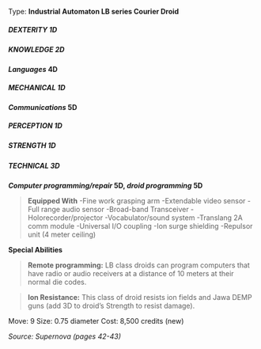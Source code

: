 Type: **Industrial Automaton LB series Courier Droid**
##### DEXTERITY 1D
##### KNOWLEDGE 2D
***Languages* 4D**
##### MECHANICAL 1D
***Communications* 5D**
##### PERCEPTION 1D
##### STRENGTH 1D
##### TECHNICAL 3D
***Computer programming/repair* 5D, *droid programming* 5D**

> **Equipped With**
> -Fine work grasping arm
> -Extendable video sensor
> -Full range audio sensor
> -Broad-band Transceiver
> -Holorecorder/projector
> -Vocabulator/sound system
> -Translang 2A comm module
> -Universal I/O coupling
> -Ion surge shielding
> -Repulsor unit (4 meter ceiling)

**Special Abilities**
> **Remote programming:** LB class droids can program computers that have radio or audio receivers at a distance of 10 meters at their normal die codes.

> **Ion Resistance:** This class of droid resists ion fields and Jawa DEMP guns (add 3D to droid’s Strength to resist damage).

Move: 9
Size: 0.75 diameter
Cost: 8,500 credits (new)

*Source: Supernova (pages 42-43)*